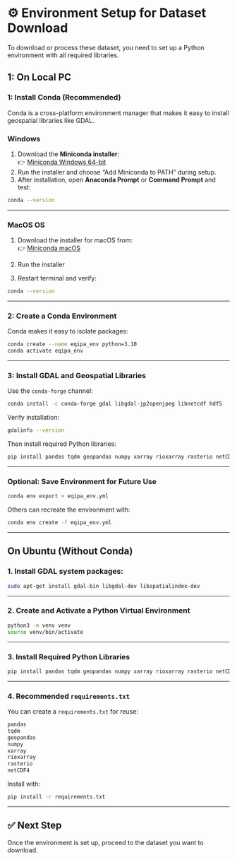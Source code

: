 # ⚙️ Environment Setup for Dataset Download

To download or process these dataset, you need to set up a Python environment with all required libraries.

## 1: On Local PC

### 1: Install Conda (Recommended)

Conda is a cross-platform environment manager that makes it easy to install geospatial libraries like GDAL.

### Windows

1. Download the **Miniconda installer**:  
   👉 [Miniconda Windows 64-bit](https://docs.conda.io/en/latest/miniconda.html#windows-installers)
2. Run the installer and choose “Add Miniconda to PATH” during setup.
3. After installation, open **Anaconda Prompt** or **Command Prompt** and test:

```bash
conda --version
```

---

### MacOS OS

1. Download the installer for macOS from:  
   👉 [Miniconda macOS](https://docs.conda.io/en/latest/miniconda.html#macos-installers)

2. Run the installer


3. Restart terminal and verify:

```bash
conda --version
```

---

### 2: Create a Conda Environment

Conda makes it easy to isolate packages:

```bash
conda create --name eqipa_env python=3.10
conda activate eqipa_env
```

---

### 3: Install GDAL and Geospatial Libraries

Use the `conda-forge` channel:

```bash
conda install -c conda-forge gdal libgdal-jp2openjpeg libnetcdf hdf5
```

Verify installation:

```bash
gdalinfo --version
```

Then install required Python libraries:

```bash
pip install pandas tqdm geopandas numpy xarray rioxarray rasterio netCDF4 requests
```

---

### Optional: Save Environment for Future Use

```bash
conda env export > eqipa_env.yml
```

Others can recreate the environment with:

```bash
conda env create -f eqipa_env.yml
```

---




## On Ubuntu (Without Conda)

### 1. Install GDAL system packages:
```bash
sudo apt-get install gdal-bin libgdal-dev libspatialindex-dev
```
---

### 2. Create and Activate a Python Virtual Environment

```bash
python3 -m venv venv
source venv/bin/activate
```

---

### 3. Install Required Python Libraries

```bash
pip install pandas tqdm geopandas numpy xarray rioxarray rasterio netCDF4
```

---

### 4. Recommended `requirements.txt`

You can create a `requirements.txt` for reuse:

```txt
pandas
tqdm
geopandas
numpy
xarray
rioxarray
rasterio
netCDF4
```

Install with:

```bash
pip install -r requirements.txt
```

---

## ✅ Next Step

Once the environment is set up, proceed to the dataset you want to download.